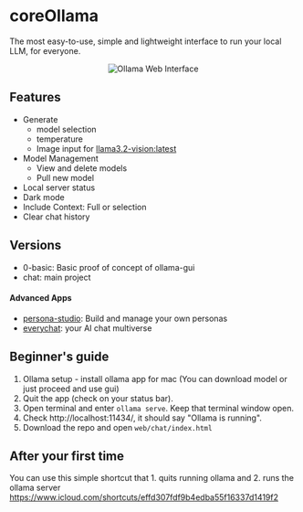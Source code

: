 # coreOllama
The most easy-to-use, simple and lightweight interface to run your local LLM, for everyone. 

<div align="center"><img src="https://i.ibb.co/sjgbqpJ/Ollama-Web-Interface.jpg" alt="Ollama Web Interface"></div>

## Features
- Generate
  - model selection
  - temperature
  - Image input for [llama3.2-vision:latest](https://ollama.com/library/llama3.2-vision)
- Model Management
  - View and delete models
  - Pull new model
- Local server status
- Dark mode
- Include Context: Full or selection
- Clear chat history

## Versions
- 0-basic: Basic proof of concept of ollama-gui
- chat: main project
#### Advanced Apps
- [persona-studio](https://github.com/chanulee/persona-studio): Build and manage your own personas
- [everychat](https://github.com/chanulee/everychat): your AI chat multiverse

## Beginner's guide
1. Ollama setup - install ollama app for mac (You can download model or just proceed and use gui)
2. Quit the app (check on your status bar). 
3. Open terminal and enter `ollama serve`. Keep that terminal window open. 
4. Check http://localhost:11434/, it should say "Ollama is running".
5. Download the repo and open `web/chat/index.html`

## After your first time
You can use this simple shortcut that 1. quits running ollama and 2. runs the ollama server
https://www.icloud.com/shortcuts/effd307fdf9b4edba55f16337d1419f2
